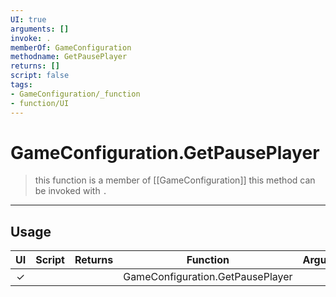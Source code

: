 ```yaml
---
UI: true
arguments: []
invoke: .
memberOf: GameConfiguration
methodname: GetPausePlayer
returns: []
script: false
tags:
- GameConfiguration/_function
- function/UI
---
```

# GameConfiguration.GetPausePlayer
> this function is a member of [[GameConfiguration]]
> this method can be invoked with `.`
-----
## Usage
|  UI | Script | Returns | Function | Arguments |
|:---:|:------:|-------:|:--------:|:---------|
|✓| ||GameConfiguration.GetPausePlayer||
